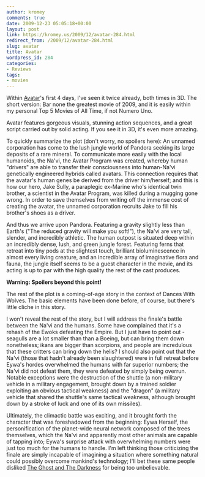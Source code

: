 ```yaml
---
author: kromey
comments: true
date: 2009-12-23 05:05:18+00:00
layout: post
link: https://kromey.us/2009/12/avatar-284.html
redirect_from: /2009/12/avatar-284.html
slug: avatar
title: Avatar
wordpress_id: 284
categories:
- Reviews
tags:
- movies
---
```


Within [Avatar](http://www.avatarmovie.com/)'s first 4 days, I've seen it twice already, both times in 3D. The short version: Bar none the greatest movie of 2009, and it is easily within my personal Top 5 Movies of All Time, if not Numero Uno.

Avatar features gorgeous visuals, stunning action sequences, and a great script carried out by solid acting. If you see it in 3D, it's even more amazing.

To quickly summarize the plot (don't worry, no spoilers here): An unnamed corporation has come to the lush jungle world of Pandora seeking its large deposits of a rare mineral. To communicate more easily with the local humanoids, the Na'vi, the Avatar Program was created, whereby human "drivers" are able to transfer their consciousness into human-Na'vi genetically engineered hybrids called avatars. This connection requires that the avatar's human genes be derived from the driver him/herself; and this is how our hero, Jake Sully, a paraplegic ex-Marine who's identical twin brother, a scientist in the Avatar Program, was killed during a mugging gone wrong. In order to save themselves from writing off the immense cost of creating the avatar, the unnamed corporation recruits Jake to fill his brother's shoes as a driver.

And thus we arrive upon Pandora. Featuring a gravity slightly less than Earth's ("The reduced gravity will make you soft!"), the Na'vi are very tall, slender, and incredibly athletic. The human outpost is situated deep within an incredibly dense, lush, and green jungle forest. Featuring ferns that retreat into tiny pods at the slightest touch, brilliant bioluminescence in almost every living creature, and an incredible array of imaginative flora and fauna, the jungle itself seems to be a guest character in the movie, and its acting is up to par with the high quality the rest of the cast produces.

**Warning: Spoilers beyond this point!**

The rest of the plot is a coming-of-age story in the context of Dances With Wolves. The basic elements have been done before, of course, but there's little cliche in this story.

I won't reveal the rest of the story, but I will address the finale's battle between the Na'vi and the humans. Some have complained that it's a rehash of the Ewoks defeating the Empire. But I just have to point out - seagulls are a lot smaller than than a Boeing, but can bring them down nonetheless; ikans are bigger than scorpions, and people are incredulous that these critters can bring down the helis? I should also point out that the Na'vi (those that hadn't already been slaughtered) were in full retreat before Eywa's hordes overwhelmed the humans with far superior numbers; the Na'vi did not defeat them, they were defeated by simply being overrun. Notable exceptions were the destruction of the shuttle (a non-military vehicle in a military engagement, brought down by a trained soldier exploiting an obvious tactical weakness) and the "dragon" (a military vehicle that shared the shuttle's same tactical weakness, although brought down by a stroke of luck and one of its own missiles).

Ultimately, the climactic battle was exciting, and it brought forth the character that was foreshadowed from the beginning: Eywa Herself, the personification of the planet-wide neural network composed of the trees themselves, which the Na'vi and apparently most other animals are capable of tapping into; Eywa's surprise attack with overwhelming numbers were just too much for the humans to handle. I'm left thinking those criticizing the finale are simply incapable of imagining a situation where something natural could possibly overcome mankind's technology; I'll bet these same people disliked [The Ghost and The Darkness](http://www.imdb.com/title/tt0116409/) for being too unbelievable.
